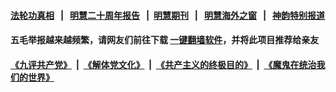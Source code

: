 #### [法轮功真相](https://github.com/gfw-breaker/truth/blob/master/README.md?t=0) &nbsp;&nbsp;|&nbsp;&nbsp; [明慧二十周年报告](https://github.com/gfw-breaker/mh-reports/blob/master/README.md?t=0) &nbsp;&nbsp;|&nbsp;&nbsp;[明慧期刊](https://github.com/gfw-breaker/mh-qikan) &nbsp;&nbsp;|&nbsp;&nbsp; [明慧海外之窗](https://github.com/gfw-breaker/mh-news/blob/master/README.md?t=0) &nbsp;&nbsp;|&nbsp;&nbsp; [神韵特别报道](https://github.com/gfw-breaker/mh-news/blob/master/shenyun.md?t=0)
#### [](https://github.com/gfw-breaker/root/repos//banned-news3/blob/master/pages/nsc413/n13233385.md?t=03140903)
#### [](https://github.com/gfw-breaker/root/repos//banned-news3/blob/master/pages/prog204/a103216314.md?t=03140903)
#### [](https://github.com/gfw-breaker/root/repos//banned-news3/blob/master/pages/prog204/a103216266.md?t=03140903)
#### 五毛举报越来越频繁，请网友们前往下载 [一键翻墙软件](https://github.com/gfw-breaker/ssr-accounts)，并将此项目推荐给亲友
#### [](https://github.com/gfw-breaker/root/repos//banned-news3/blob/master/pages/prog1138/a103018232.md?t=03140903)
#### [](https://github.com/gfw-breaker/root/repos//banned-news3/blob/master/pages/p1/983584.md?t=03140903)
#### [](https://github.com/gfw-breaker/root/repos//banned-news3/blob/master/pages/nsc413/n13234487.md?t=03140903)
#### [](https://github.com/gfw-breaker/root/repos//banned-news3/blob/master/pages/nsc413/n13234254.md?t=03140903)
#### [](https://github.com/gfw-breaker/root/repos//banned-news3/blob/master/pages/nsc413/n13232898.md?t=03140903)
#### [](https://github.com/gfw-breaker/root/repos//banned-news3/blob/master/pages/nf4514/n13234175.md?t=03140903)
#### [《九评共产党》](https://github.com/begood0513/9ping.md/blob/master/README.md?t=03140903) &nbsp;|&nbsp; [《解体党文化》](../../../../jtdwh.md/blob/master/README.md?t=03140903)  &nbsp;|&nbsp; [《共产主义的终极目的》](../../../../gczydzjmd.md/blob/master/README.md?t=03140903) &nbsp;|&nbsp; [《魔鬼在统治我们的世界》](../../../../mgztzwmdsj.md/blob/master/README.md?t=03140903) 
#### [](https://github.com/gfw-breaker/root/repos//banned-news3/blob/master/pages/nf4514/n13232765.md?t=03140903)
#### [](https://github.com/gfw-breaker/root/repos//banned-news3/blob/master/pages/yehuazhongnanhai/gx-09132021161612.md?t=03140903)
#### [](https://github.com/gfw-breaker/root/repos//banned-news3/blob/master/pages/yehuazhongnanhai/gx-09102021155539.md?t=03140903)
#### [](https://github.com/gfw-breaker/root/repos//banned-news3/blob/master/pages/yehuazhongnanhai/gx-09062021152355.md?t=03140903)
#### [](https://github.com/gfw-breaker/root/repos//banned-news3/blob/master/pages/yehuazhongnanhai/gx-08272021165826.md?t=03140903)
#### [](https://github.com/gfw-breaker/root/repos//banned-news3/blob/master/pages/yehuazhongnanhai/gx-04302021152002.md?t=03140903)
#### [](https://github.com/gfw-breaker/root/repos//banned-news3/blob/master/pages/yehuazhongnanhai/gx-03022020143231.md?t=03140903)
#### [](https://github.com/gfw-breaker/root/repos//banned-news3/blob/master/pages/yehuazhongnanhai/gx-02192021161925.md?t=03140903)
#### [](https://github.com/gfw-breaker/root/repos//banned-news3/blob/master/pages/yehuazhongnanhai/gx-01112021145921.md?t=03140903)
#### [](https://github.com/gfw-breaker/root/repos//banned-news3/blob/master/pages/yataibaodao/zbt-09142021153550.md?t=03140903)
#### [](https://github.com/gfw-breaker/root/repos//banned-news3/blob/master/pages/soh5/544829.md?t=03140903)
#### [](https://github.com/gfw-breaker/root/repos//banned-news3/blob/master/pages/prog1695/a102843791.md?t=03140903)
#### [](https://github.com/gfw-breaker/root/repos//banned-news3/blob/master/pages/prog1695/a102821946.md?t=03140903)
#### [](https://github.com/gfw-breaker/root/repos//banned-news3/blob/master/pages/prog1138/a103216284.md?t=03140903)
#### [](https://github.com/gfw-breaker/root/repos//banned-news3/blob/master/pages/prog1138/a103215120.md?t=03140903)
#### [](https://github.com/gfw-breaker/root/repos//banned-news3/blob/master/pages/prog1138/a103024349.md?t=03140903)
#### [](https://github.com/gfw-breaker/root/repos//banned-news3/blob/master/pages/p9/983715.md?t=03140903)
#### [](https://github.com/gfw-breaker/root/repos//banned-news3/blob/master/pages/p9/983706.md?t=03140903)
#### [](https://github.com/gfw-breaker/root/repos//banned-news3/blob/master/pages/p6/981583.md?t=03140903)
#### [](https://github.com/gfw-breaker/root/repos//banned-news3/blob/master/pages/p2/983682.md?t=03140903)
#### [](https://github.com/gfw-breaker/root/repos//banned-news3/blob/master/pages/p2/983660.md?t=03140903)
#### [](https://github.com/gfw-breaker/root/repos//banned-news3/blob/master/pages/nsc415/n13231358.md?t=03140903)
#### [](https://github.com/gfw-breaker/root/repos//banned-news3/blob/master/pages/nsc413/n13234175.md?t=03140903)
#### [](https://github.com/gfw-breaker/root/repos//banned-news3/blob/master/pages/nsc413/n13233718.md?t=03140903)
#### [](https://github.com/gfw-breaker/root/repos//banned-news3/blob/master/pages/nsc413/n13233241.md?t=03140903)
#### [](https://github.com/gfw-breaker/root/repos//banned-news3/blob/master/pages/nsc413/n13232622.md?t=03140903)
#### [](https://github.com/gfw-breaker/root/repos//banned-news3/blob/master/pages/nsc413/n13231694.md?t=03140903)
#### [](https://github.com/gfw-breaker/root/repos//banned-news3/blob/master/pages/nsc413/n13231366.md?t=03140903)
#### [](https://github.com/gfw-breaker/root/repos//banned-news3/blob/master/pages/nsc413/n13229759.md?t=03140903)
#### [](https://github.com/gfw-breaker/root/repos//banned-news3/blob/master/pages/nsc412/n13234487.md?t=03140903)
#### [](https://github.com/gfw-breaker/root/repos//banned-news3/blob/master/pages/nf4514/n13232904.md?t=03140903)
#### [](https://github.com/gfw-breaker/root/repos//banned-news3/blob/master/pages/nf4514/n13231523.md?t=03140903)
#### [](https://github.com/gfw-breaker/root/repos//banned-news3/blob/master/pages/nf4514/n13223272.md?t=03140903)
